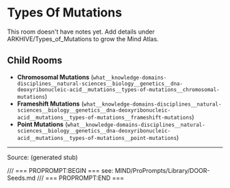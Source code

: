 # Types Of Mutations

This room doesn't have notes yet. Add details under ARKHIVE/Types_of_Mutations to grow the Mind Atlas.

## Child Rooms
- **Chromosomal Mutations** (`what__knowledge-domains-disciplines__natural-sciences__biology__genetics__dna-deoxyribonucleic-acid__mutations__types-of-mutations__chromosomal-mutations`)
- **Frameshift Mutations** (`what__knowledge-domains-disciplines__natural-sciences__biology__genetics__dna-deoxyribonucleic-acid__mutations__types-of-mutations__frameshift-mutations`)
- **Point Mutations** (`what__knowledge-domains-disciplines__natural-sciences__biology__genetics__dna-deoxyribonucleic-acid__mutations__types-of-mutations__point-mutations`)

---
Source: (generated stub)

/// === PROPROMPT:BEGIN ===
see: MIND/ProPrompts/Library/DOOR-Seeds.md
/// === PROPROMPT:END ===
